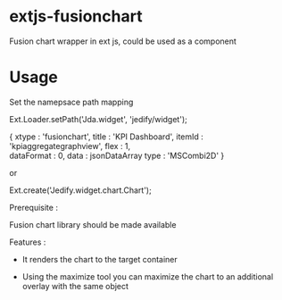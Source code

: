 # extjs-fusionchart
Fusion chart wrapper in ext js, could be used as a component
# Usage

Set the namepsace path mapping 

Ext.Loader.setPath('Jda.widget', 'jedify/widget');


{
    xtype : 'fusionchart',
    title : 'KPI Dashboard',
    itemId : 'kpiaggregategraphview',
    flex : 1,        
    dataFormat : 0,
    data : jsonDataArray
	type : 'MSCombi2D'
}

or 

Ext.create('Jedify.widget.chart.Chart');

Prerequisite : 

Fusion chart library should be made available

Features : 

- It renders the chart to the target container

- Using the maximize tool you can maximize the chart to an additional overlay with the same object